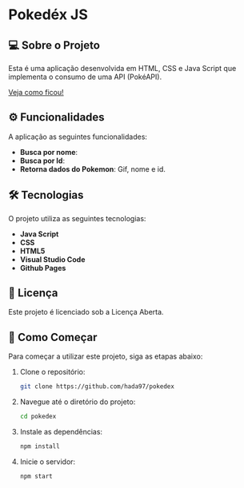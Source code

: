 # Pokedéx JS

## 💻 Sobre o Projeto

Esta é uma aplicação desenvolvida em HTML, CSS e Java Script que implementa o consumo de uma API (PokéAPI).

[Veja como ficou!]()

## ⚙️ Funcionalidades

A aplicação as seguintes funcionalidades:
- **Busca por nome**: 
- **Busca por Id**: 
- **Retorna dados do Pokemon**: Gif, nome e id.

## 🛠 Tecnologias

O projeto utiliza as seguintes tecnologias:
- **Java Script**
- **CSS**
- **HTML5**
- **Visual Studio Code**
- **Github Pages**

## 📝 Licença

Este projeto é licenciado sob a Licença Aberta.

## 🚀 Como Começar

Para começar a utilizar este projeto, siga as etapas abaixo:

1. Clone o repositório:
    ```bash
    git clone https://github.com/hada97/pokedex
    ```
2. Navegue até o diretório do projeto:
    ```bash
    cd pokedex
    ```
3. Instale as dependências:
    ```bash
    npm install
    ```
4. Inicie o servidor:
    ```bash
    npm start
    ```
